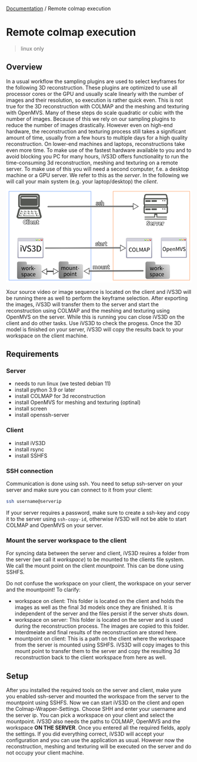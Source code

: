 [Documentation](../README.md) / Remote colmap execution

# Remote colmap execution
> linux only

## Overview
In a usual workflow the sampling plugins are used to select keyframes for the following 3D reconstruction. These plugins are optimized to use all processor cores or the GPU and usually scale linearly with the number of images and their resolution, so execution is rather quick even. This is not true for the 3D reconstruction with COLMAP and the meshing and texturing with OpenMVS. Many of these steps do scale quadratic or cubic with the number of images. Because of this we rely on our sampling plugins to reduce the number of images drastically. However even on high-end hardware, the reconstruction and texturing process still takes a significant amount of time, usually from a few hours to multiple days for a high quality reconstruction. On lower-end machines and laptops, reconstructions take even more time. To make use of the fastest hardware available to you and to avoid blocking you PC for many hours, iVS3D offers functionality to run the time-consuming 3d reconstruction, meshing and texturing on a remote server. To make use of this you will need a second computer, f.e. a desktop machine or a GPU server. We refer to this as the *server*. In the following we will call your main system (e.g. your laptop/desktop) the *client*.

![Sceme](server_overview.png)

Xour source video or image sequence is located on the client and iVS3D will be running there as well to perform the keyframe selection. After exporting the images, iVS3D will transfer them to the server and start the reconstruction using COLMAP and the meshing and texturing using OpenMVS on the server. While this is running you can close iVS3D on the client and do other tasks. Use iVS3D to check the progess. Once the 3D model is finished on your server, iVS3D will copy the results back to your workspace on the client machine.

## Requirements
### Server
- needs to run linux (we tested debian 11)
- install python 3.9 or later
- install COLMAP for 3d reconstruction
- install OpenMVS for meshing and texturing (optinal)
- install screen
- install openssh-server

### Client
- install iVS3D
- install rsync
- install SSHFS

### SSH connection
Communication is done using ssh. You need to setup ssh-server on your server and make sure you can connect to it from your client:
```sh
ssh username@serverip
```
If your server requires a password, make sure to create a ssh-key and copy it to the server using ```ssh-copy-id```, otherwise iVS3D will not be able to start COLMAP and OpenMVS on your server.

### Mount the server workspace to the client
For syncing data between the server and client, iVS3D reuires a folder from the server (we call it *workspace*) to be mounted to the clients file system. We call the mount point on the client *mountpoint*. This can be done using SSHFS.

Do not confuse the workspace on your client, the workspace on your server and the mountpoint! To clarify:
- workspace on client: This folder is located on the client and holds the images as well as the final 3d models once they are finished. It is independent of the server and the files persist if the server shuts down.
- workspace on server: This folder is located on the server and is used during the reconstruction process. The images are copied to this folder. Interdmeiate and final results of the reconstruction are stored here.
- mountpoint on client: This is a path on the client where the workspace from the server is mounted using SSHFS. iVS3D will copy images to this mount point to transfer them to the server and copy the resulting 3d reconstruction back to the client workspace from here as well.

## Setup
After you installed the required tools on the server and client, make yure you enabled ssh-server and mounted the workspace from the server to the mountpoint using SSHFS. Now we can start iVS3D on the client and open the Colmap-Wrapper-Settings. Choose SHH and enter your username and the server ip. You can pick a workspace on your client and select the mountpoint. iVS3D also needs the paths to COLMAP, OpenMVS and the workspace **ON THE SERVER**. Once you entered all the required fields, apply the settings. If you did everything correct, iVS3D will accept your configuration and you can use the application as usual. However now the reconstruction, meshing and texturing will be executed on the server and do not occupy your client machine. 